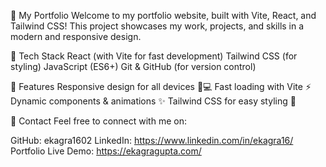 🌟 My Portfolio
Welcome to my portfolio website, built with Vite, React, and Tailwind CSS! This project showcases my work, projects, and skills in a modern and responsive design.

🚀 Tech Stack
React (with Vite for fast development)
Tailwind CSS (for styling)
JavaScript (ES6+)
Git & GitHub (for version control)

📌 Features
Responsive design for all devices 📱💻
Fast loading with Vite ⚡
Dynamic components & animations ✨
Tailwind CSS for easy styling 🎨

📩 Contact
Feel free to connect with me on:

GitHub: ekagra1602
LinkedIn: https://www.linkedin.com/in/ekagra16/
Portfolio Live Demo: https://ekagragupta.com/